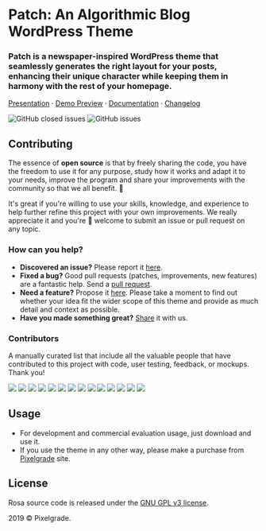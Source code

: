# Patch: An Algorithmic Blog WordPress Theme
### Patch is a newspaper-inspired WordPress theme that seamlessly generates the right layout for your posts, enhancing their unique character while keeping them in harmony with the rest of your homepage.

[Presentation](https://pixelgrade.com/themes/patch/) · [Demo Preview](https://pixelgrade.com/themes/patch/preview/?market_ref=github) · [Documentation](http://pixelgrade.com/docs/patch) · [Changelog](http://wupdates.com/patch-changelog)

![GitHub closed issues](https://img.shields.io/github/issues-closed/pixelgrade/patch.svg?color=6cc644&label=Issues) ![GitHub issues](https://img.shields.io/github/issues/pixelgrade/patch.svg?color=4078c0&label=%20)

## Contributing
The essence of **open source** is that by freely sharing the code, you have the freedom to use it for any purpose, study how it works and adapt it to your needs, improve the program and share your improvements with the community so that we all benefit. 🙏

It's great if you're willing to use your skills, knowledge, and experience to help further refine this project with your own improvements. We really appreciate it and you're 💯 welcome to submit an issue or pull request on any topic.

### How can you help?
- **Discovered an issue?** Please report it [here](https://github.com/pixelgrade/patch/issues/new "here").
- **Fixed a bug?** Good pull requests (patches, improvements, new features) are a fantastic help.  Send a [pull request](https://github.com/pixelgrade/patch/pulls "pull request").
- **Need a feature?** Propose it [here](https://github.com/pixelgrade/patch/issues/new "here"). Please take a moment to find out whether your idea fit the wider scope of this theme and provide as much detail and context as possible.
- **Have you made something great?** [Share](https://github.com/pixelgrade/patch/issues/new "Share") it with us.

### Contributors
A manually curated list that include all the valuable people that have contributed to this project with code, user testing, feedback, or mockups. Thank you!

[![](https://github.com/georgeolaru.png?size=64)](https://github.com/georgeolaru) [![](https://github.com/vladolaru.png?size=64)](https://github.com/vladolaru) [![](https://github.com/razwan.png?size=64)](https://github.com/razwan)  [![](https://github.com/alinclamba.png?size=64)](https://github.com/alinclamba) [![](https://github.com/oanafilip.png?size=64)](https://github.com/oanafilip)  [![](https://github.com/andreilupu.png?size=64)](https://github.com/andreilupu)  [![](https://github.com/cristian-frumusanu.png?size=64)](https://github.com/cristian-frumusanu) [![](https://github.com/madalingorbanescu.png?size=64)](https://github.com/madalingorbanescu) [![](https://github.com/BurloiuCosmin.png?size=64)](https://github.com/BurloiuCosmin) [![](https://github.com/raduconst.png?size=64)](https://github.com/raduconst)  [![](https://github.com/Alexandru-Teodorescu.png?size=64)](https://github.com/Alexandru-Teodorescu) [![](https://github.com/Robertght.png?size=64)](https://github.com/Robertght)  [![](https://github.com/ilincaroman.png?size=64)](https://github.com/ilincaroman) [![](https://github.com/allexsava.png?size=64)](https://github.com/allexsava)

## Usage
- For development and commercial evaluation usage, just download and use it.
- If you use the theme in any other way, please make a purchase from [Pixelgrade](https://pixelgrade.com/ "Pixelgrade") site.

## License
Rosa source code is released under the [GNU GPL v3 license](https://www.gnu.org/licenses/gpl-3.0.html).

2019 © Pixelgrade.
